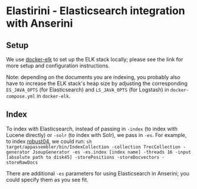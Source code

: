 # Elastirini - Elasticsearch integration with Anserini

## Setup

We use [docker-elk](https://github.com/deviantony/docker-elk) to set up the ELK stack locally; please see the link for more setup and configuration instructions.

Note: depending on the documents you are indexing, you probably also have to increase the ELK stack's heap size by adjusting the corresponding `ES_JAVA_OPTS` (for Elasticsearch) and `LS_JAVA_OPTS` (for Logstash) in `docker-compose.yml` in `docker-elk`.

## Index

To index with Elasticsearch, instead of passing in `-index` (to index with Lucene directly) or `-solr` (to index with Solr), we pass in `-es`. For example, to index [robust04](https://github.com/castorini/Anserini/blob/master/docs/experiments-robust04.md), we could run:
`sh target/appassembler/bin/IndexCollection -collection TrecCollection -generator JsoupGenerator -es -es.index [index name] -threads 16 -input [absolute path to disk45] -storePositions -storeDocvectors -storeRawDocs`

There are additional `-es` parameters for using Elasticsearch in Anserini; you could specify them as you see fit.
